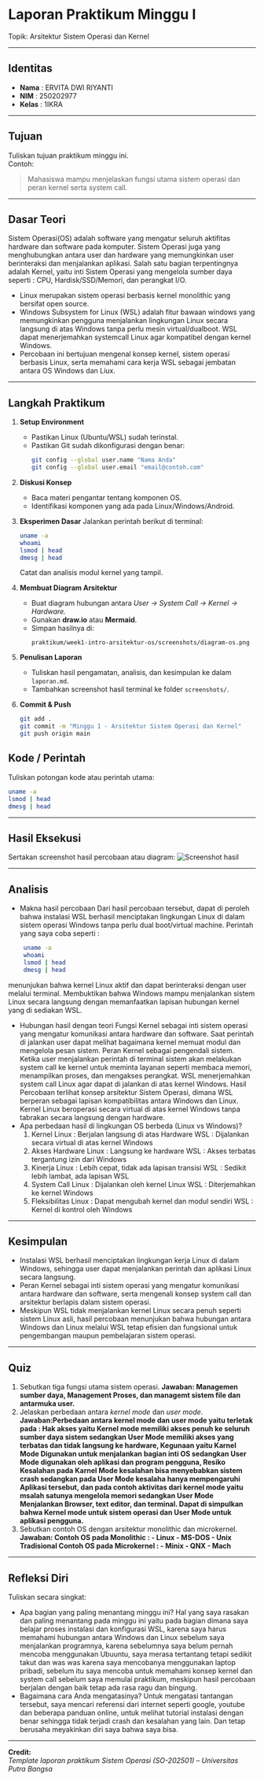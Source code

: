 
# Laporan Praktikum Minggu I
Topik: Arsitektur Sistem Operasi dan Kernel

---

## Identitas
- **Nama**  : ERVITA DWI RIYANTI
- **NIM**   : 250202977 
- **Kelas** : 1IKRA

---

## Tujuan
Tuliskan tujuan praktikum minggu ini.  
Contoh:  
> Mahasiswa mampu menjelaskan fungsi utama sistem operasi dan peran kernel serta system call.

---

## Dasar Teori
Sistem Operasi(OS) adalah software yang mengatur seluruh aktifitas hardware dan software pada komputer. Sistem Operasi juga yang menghubungkan antara user dan hardware yang memungkinkan user berinteraksi dan menjalankan aplikasi. Salah satu bagian terpentingnya adalah Kernel, yaitu inti Sistem Operasi yang mengelola sumber daya seperti : CPU, Hardisk/SSD/Memori, dan perangkat I/O.
- Linux merupakan sistem operasi berbasis kernel monolithic yang bersifat open source.
- Windows Subsystem for Linux (WSL) adalah fitur bawaan windows yang memungkinkan pengguna menjalankan lingkungan Linux secara langsung di atas Windows tanpa perlu mesin virtual/dualboot. WSL dapat menerjemahkan systemcall Linux agar kompatibel dengan kernel Windows.
- Percobaan ini bertujuan mengenal konsep kernel, sistem operasi berbasis Linux, serta memahami cara kerja WSL sebagai jembatan antara OS Windows dan Liux.

---

## Langkah Praktikum
1. **Setup Environment**
   - Pastikan Linux (Ubuntu/WSL) sudah terinstal.
   - Pastikan Git sudah dikonfigurasi dengan benar:
     ```bash
     git config --global user.name "Nama Anda"
     git config --global user.email "email@contoh.com"
     ```

2. **Diskusi Konsep**
   - Baca materi pengantar tentang komponen OS.
   - Identifikasi komponen yang ada pada Linux/Windows/Android.

3. **Eksperimen Dasar**
   Jalankan perintah berikut di terminal:
   ```bash
   uname -a
   whoami
   lsmod | head
   dmesg | head
   ```
   Catat dan analisis modul kernel yang tampil.

4. **Membuat Diagram Arsitektur**
   - Buat diagram hubungan antara *User → System Call → Kernel → Hardware.*
   - Gunakan **draw.io** atau **Mermaid**.
   - Simpan hasilnya di:
     ```
     praktikum/week1-intro-arsitektur-os/screenshots/diagram-os.png
     ```

5. **Penulisan Laporan**
   - Tuliskan hasil pengamatan, analisis, dan kesimpulan ke dalam `laporan.md`.
   - Tambahkan screenshot hasil terminal ke folder `screenshots/`.

6. **Commit & Push**
   ```bash
   git add .
   git commit -m "Minggu 1 - Arsitektur Sistem Operasi dan Kernel"
   git push origin main
   ```

## Kode / Perintah
Tuliskan potongan kode atau perintah utama:
```bash
uname -a
lsmod | head
dmesg | head
```

---

## Hasil Eksekusi
Sertakan screenshot hasil percobaan atau diagram:
![Screenshot hasil](screenshots/example.png)

---

## Analisis
- Makna hasil percobaan
  Dari hasil percobaan tersebut, dapat di peroleh bahwa instalasi WSL berhasil menciptakan lingkungan Linux di dalam sistem operasi Windows tanpa perlu dual boot/virtual machine. Perintah yang saya coba seperti :
  ```bash
   uname -a
   whoami
   lsmod | head
   dmesg | head
   ```
menunjukan bahwa kernel Linux aktif dan dapat berinteraksi dengan user melalui terminal. Membuktikan bahwa Windows mampu menjalankan sistem Linux secara langsung dengan memanfaatkan lapisan hubungan kernel yang di sediakan WSL.

- Hubungan hasil dengan teori
  Fungsi Kernel sebagai inti sistem operasi yang mengatur komunikasi antara hardware dan software. Saat perintah di jalankan user dapat melihat bagaimana kernel memuat modul dan mengelola pesan sistem. Peran Kernel sebagai pengendali sistem. Ketika user menjalankan perintah di terminal sistem akan melakukan system call ke kernel untuk meminta layanan seperti membaca memori, menampilkan proses, dan mengakses perangkat. WSL menerjemahkan system call Linux agar dapat di jalankan di atas kernel Windows. Hasil Percobaan terlihat konsep arsitektur Sistem Operasi, dimana WSL berperan sebagai lapisan kompatibilitas antara Windows dan Linux. Kernel Linux beroperasi secara virtual di atas kernel Windows tanpa tabrakan secara langsung dengan hardware. 
- Apa perbedaan hasil di lingkungan OS berbeda (Linux vs Windows)?
  1. Kernel
     Linux      : Berjalan langsung di atas Hardware
     WSL        : Dijalankan secara virtual di atas kernel Windows
  2. Akses Hardware
     Linux      : Langsung ke hardware
     WSL        : Akses terbatas tergantung izin dari Windows
  3. Kinerja
     Linux      : Lebih cepat, tidak ada lapisan transisi
     WSL        : Sedikit lebih lambat, ada lapisan WSL
  4. System Call
     Linux      : Dijalankan oleh kernel Linux
     WSL        : Diterjemahkan ke kernel Windows
  5. Fleksibilitas
     Linux      : Dapat mengubah kernel dan modul sendiri
     WSL        : Kernel di kontrol oleh Windows

     
---

## Kesimpulan
- Instalasi WSL berhasil menciptakan lingkungan kerja Linux di dalam Windows, sehingga user dapat menjalankan perintah dan aplikasi Linux secara langsung.
- Peran Kernel sebagai inti sistem operasi yang mengatur komunikasi antara hardware dan software, serta mengenali konsep system call dan arsitektur berlapis dalam sistem operasi.
- Meskipun WSL tidak menjalankan kernel Linux secara penuh seperti sistem Linux asli, hasil percobaan menunjukan bahwa hubungan antara Windows dan Linux melalui WSL tetap efisien dan fungsional untuk pengembangan maupun pembelajaran sistem operasi.

---

## Quiz
1. Sebutkan tiga fungsi utama sistem operasi.
    **Jawaban: Managemen sumber daya, Management Proses, dan managemt sistem file dan antarmuka user.**  
2. Jelaskan perbedaan antara *kernel mode* dan *user mode*.
    **Jawaban:Perbedaan antara kernel mode dan user mode yaitu terletak pada : Hak akses yaitu Kernel mode memiliki akses penuh ke seluruh sumber daya sistem sedangkan User Mode memiliki akses yang terbatas dan tidak langsung ke hardware, Kegunaan yaitu Karnel Mode Digunakan untuk menjalankan bagian inti OS sedangkan User Mode digunakan oleh aplikasi dan program pengguna, Resiko Kesalahan pada Karnel Mode kesalahan bisa menyebabkan sistem crash sedangkan pada User Mode kesalaha hanya mempengaruhi Aplikasi tersebut, dan pada contoh aktivitas dari kernel mode yaitu msalah satunya mengelola memori sedangkan User Mode Menjalankan Browser, text editor, dan terminal. Dapat di simpulkan bahwa Kernel mode untuk sistem operasi dan User Mode untuk aplikasi pengguna.** 
3. Sebutkan contoh OS dengan arsitektur monolithic dan microkernel.
    **Jawaban:
   Contoh OS pada Monolithic   :   - Linux
                                   - MS-DOS
                                   - Unix Tradisional
   Contoh OS pada Microkernel  :   - Minix
                                   - QNX
                                   - Mach** 

---

## Refleksi Diri
Tuliskan secara singkat:
- Apa bagian yang paling menantang minggu ini?
  Hal yang saya rasakan dan paling menantang pada minggu ini yaitu pada bagian dimana saya belajar proses instalasi dan konfigurasi WSL, karena saya harus memahami hubungan antara Windows dan Linux sebelum saya menjalankan programnya, karena sebelumnya saya belum pernah mencoba menggunakan Ubuuntu, saya merasa tertantang tetapi sedikit takut dan was was karena saya mencobanya menggunakan laptop pribadi, sebelum itu saya mencoba untuk memahami konsep kernel dan system call sebelum saya memulai praktikum, meskipun hasil percobaan berjalan dengan baik tetap ada rasa ragu dan bingung.
- Bagaimana cara Anda mengatasinya?
  Untuk mengatasi tantangan tersebut, saya mencari referensi dari internet seperti google, youtube dan beberapa panduan online, untuk melihat tutorial instalasi dengan benar sehingga tidak terjadi crash dan kesalahan yang lain. Dan tetap berusaha meyakinkan diri saya bahwa saya bisa.
---

**Credit:**  
_Template laporan praktikum Sistem Operasi (SO-202501) – Universitas Putra Bangsa_
